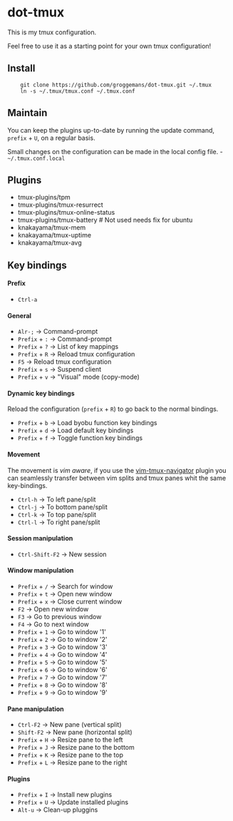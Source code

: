 # dot-tmux

This is my tmux configuration.

Feel free to use it as a starting point for your own tmux configuration!


## Install

```shell
    git clone https://github.com/groggemans/dot-tmux.git ~/.tmux
    ln -s ~/.tmux/tmux.conf ~/.tmux.conf
```

## Maintain

You can keep the plugins up-to-date by running the update command, `prefix` +
`U`, on a regular basis.

Small changes on the configuration can be made in the local config file.
-`~/.tmux.conf.local`


## Plugins

- tmux-plugins/tpm
- tmux-plugins/tmux-resurrect
- tmux-plugins/tmux-online-status
- tmux-plugins/tmux-battery # Not used needs fix for ubuntu
- knakayama/tmux-mem
- knakayama/tmux-uptime
- knakayama/tmux-avg


## Key bindings


#### Prefix

- `Ctrl-a`


#### General

- `Alr-;` -> Command-prompt
- `Prefix` + `:` -> Command-prompt
- `Prefix` + `?` -> List of key mappings
- `Prefix` + `R` -> Reload tmux configuration
- `F5` -> Reload tmux configuration
- `Prefix` + `s` -> Suspend client
- `Prefix` + `v` -> "Visual" mode (copy-mode)


#### Dynamic key bindings

Reload the configuration (`prefix` + `R`) to go back to the normal bindings.

- `Prefix` + `b` -> Load byobu function key bindings
- `Prefix` + `d` -> Load default key bindings
- `Prefix` + `f` -> Toggle function key bindings


#### Movement

The movement is *vim aware*, if you use the
[vim-tmux-navigator](https://github.com/christoomey/vim-tmux-navigator) plugin
you can seamlessly transfer between vim splits and tmux panes whit the same
key-bindings.

- `Ctrl-h` -> To left pane/split
- `Ctrl-j` -> To bottom pane/split
- `Ctrl-k` -> To top pane/split
- `Ctrl-l` -> To right pane/split


#### Session manipulation

- `Ctrl-Shift-F2` -> New session


#### Window manipulation

- `Prefix` + `/` -> Search for window
- `Prefix` + `t` -> Open new window
- `Prefix` + `x` -> Close current window
- `F2` -> Open new window
- `F3` -> Go to previous window
- `F4` -> Go to next window
- `Prefix` + `1` -> Go to window '1'
- `Prefix` + `2` -> Go to window '2'
- `Prefix` + `3` -> Go to window '3'
- `Prefix` + `4` -> Go to window '4'
- `Prefix` + `5` -> Go to window '5'
- `Prefix` + `6` -> Go to window '6'
- `Prefix` + `7` -> Go to window '7'
- `Prefix` + `8` -> Go to window '8'
- `Prefix` + `9` -> Go to window '9'


#### Pane manipulation

- `Ctrl-F2` -> New pane (vertical split)
- `Shift-F2` -> New pane (horizontal split)
- `Prefix` + `H` -> Resize pane to the left
- `Prefix` + `J` -> Resize pane to the bottom
- `Prefix` + `K` -> Resize pane to the top
- `Prefix` + `L` -> Resize pane to the right


#### Plugins

- `Prefix` + `I` -> Install new plugins
- `Prefix` + `U` -> Update installed plugins
- `Alt-u` -> Clean-up pluggins

